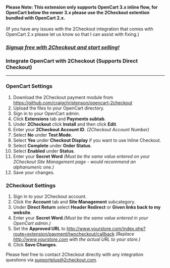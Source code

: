 #### Please Note: This extension only supports OpenCart 3.x inline flow, for OpenCart below the newer 3.x please use the 2Checkout extention bundled with OpenCart 2.x.
(If you have any issues with the 2Checkout integration that comes with OpenCart 2.x please let us know so that I can assist with fixing.)

### _[Signup free with 2Checkout and start selling!](https://www.2checkout.com/referral?r=git2co)_

### Integrate OpenCart with 2Checkout (Supports Direct Checkout)
----------------------------------------

### OpenCart Settings

1. Download the 2Checkout payment module from https://github.com/craigchristenson/opencart-2checkout
2. Upload the files to your OpenCart directory.
3. Sign in to your OpenCart admin.
4. Click **Extensions** tab and **Payments subtab**.
5. Under **2Checkout** click **Install** and then click **Edit**.
6. Enter your **2Checkout Account ID**. _(2Checkout Account Number)_
7. Select **No** under **Test Mode**.
8. Select **Yes** under **Checkout Display** if you want to use Inline Checkout.
9. Select **Complete** under **Order Status**.
10. Select **Enabled** under **Status**.
11. Enter your **Secret Word** _(Must be the same value entered on your 2Checkout Site Management page - would recommend an alphanumeric one.)_
12. Save your changes.

### 2Checkout Settings

1. Sign in to your 2Checkout account. 
2. Click the **Account** tab and **Site Management** subcategory. 
3. Under **Direct Return** select **Header Redirect** or **Given links back to my website**.
4. Enter your **Secret Word**._(Must be the same value entered in your OpenCart admin.)_
5. Set the **Approved URL** to http://www.yourstore.com/index.php?route=extension/payment/twocheckout/callback _(Replace http://www.yourstore.com with the actual URL to your store.)_
6. Click **Save Changes**. 

Please feel free to contact 2Checkout directly with any integration questions via supportplus@2checkout.com.
